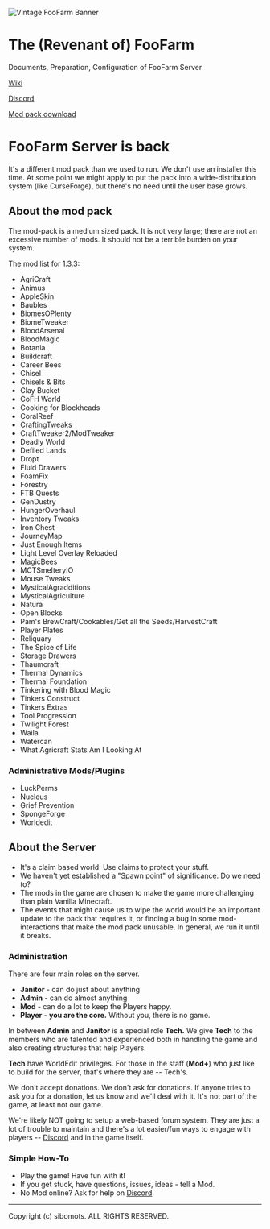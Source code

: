 ![Vintage FooFarm Banner](https://github.com/sibomots/FooFarm/blob/main/assets/new-foofarmsign5.png)

# The (Revenant of) FooFarm

Documents, Preparation, Configuration of FooFarm Server

[Wiki](https://github.com/sibomots/FooFarm/wiki)

[Discord](https://discord.gg/84Vz5jB4)

[Mod pack download](https://www.dropbox.com/s/peeaql1n7s9rntu/FooFarm-v1.0.zip?dl=0)


# FooFarm Server is back

It's a different mod pack than we used to run.   We don't use an 
installer this time.  At some point we might apply to put the pack into a wide-distribution
system (like CurseForge), but there's no need until the user base grows.  

## About the mod pack

The mod-pack is a medium sized pack.  It is not very large; there are
not an excessive number of mods.  It should not be a terrible 
burden on your system.


The mod list for 1.3.3:

* AgriCraft
* Animus
* AppleSkin
* Baubles
* BiomesOPlenty
* BiomeTweaker
* BloodArsenal
* BloodMagic
* Botania
* Buildcraft
* Career Bees
* Chisel
* Chisels & Bits
* Clay Bucket
* CoFH World
* Cooking for Blockheads
* CoralReef
* CraftingTweaks
* CraftTweaker2/ModTweaker
* Deadly World
* Defiled Lands
* Dropt
* Fluid Drawers
* FoamFix
* Forestry
* FTB Quests
* GenDustry
* HungerOverhaul
* Inventory Tweaks
* Iron Chest
* JourneyMap
* Just Enough Items
* Light Level Overlay Reloaded
* MagicBees
* MCTSmelteryIO
* Mouse Tweaks
* MysticalAgradditions
* MysticalAgriculture
* Natura
* Open Blocks
* Pam's BrewCraft/Cookables/Get all the Seeds/HarvestCraft
* Player Plates
* Reliquary
* The Spice of Life
* Storage Drawers
* Thaumcraft
* Thermal Dynamics
* Thermal Foundation
* Tinkering with Blood Magic
* Tinkers Construct
* Tinkers Extras
* Tool Progression
* Twilight Forest
* Waila
* Watercan
* What Agricraft Stats Am I Looking At


### Administrative Mods/Plugins

* LuckPerms
* Nucleus
* Grief Prevention
* SpongeForge
* Worldedit


## About the Server

* It's a claim based world.  Use claims to protect your stuff.
* We haven't yet established a "Spawn point" of significance.  Do we need to?
* The mods in the game are chosen to make the game more challenging than plain Vanilla
Minecraft.  
* The events that might cause us to wipe the world would be an important update to the 
pack that requires it, or finding a bug in some mod-interactions that make the mod pack unusable. 
In general, we run it until it breaks.

### Administration
There are four main roles on the server.


* **Janitor** - can do just about anything
* **Admin** - can do almost anything
* **Mod** - can do a lot to keep the Players happy.
* **Player** - <b>you are the core.</b> Without you, there is no game.

In between **Admin** and **Janitor** is a special role **Tech.**  We give **Tech** to the 
members who are talented and experienced both in handling the game and also
creating structures that help Players.

**Tech** have WorldEdit privileges. For those in the staff (**Mod+**) who just like to build for
the server, that's where they are -- Tech's.

We don't accept donations. We don't ask for donations.  If anyone tries to ask you for
a donation, let us know and we'll deal with it.  It's not part of the game, at least not our
game.

We're likely NOT going to setup a web-based forum system.  They are just a lot of trouble
to maintain and there's a lot easier/fun ways to engage with players -- 
[Discord](https://discord.gg/84Vz5jB4) and in the game itself.

### Simple How-To

* Play the game!  Have fun with it!
* If you get stuck, have questions, issues, ideas - tell a Mod.
* No Mod online?  Ask for help on <a href="https://discord.gg/84Vz5jB4">Discord</a>.

---
Copyright (c) sibomots.  ALL RIGHTS RESERVED.
